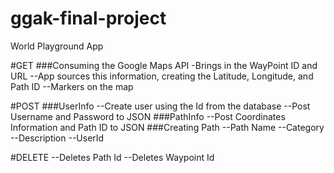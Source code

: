 ggak-final-project
==================

World Playground App

#GET
###Consuming the Google Maps API
-Brings in the WayPoint ID and URL
--App sources this information, creating the Latitude, Longitude, and Path ID
--Markers on the map


#POST
###UserInfo
--Create user using the Id from the database
--Post Username and Password to JSON
###PathInfo
--Post Coordinates Information and Path ID to JSON
###Creating Path
--Path Name
--Category
--Description
--UserId

#DELETE
--Deletes Path Id
--Deletes Waypoint Id
